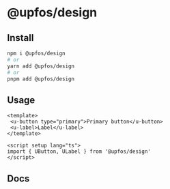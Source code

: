 # @upfos/design

## Install

```bash
npm i @upfos/design
# or
yarn add @upfos/design
# or
pnpm add @upfos/design
```

## Usage

```vue
<template>
 <u-button type="primary">Primary button</u-button>
 <u-label>Label</u-label>
</template>

<script setup lang="ts">
import { UButton, ULabel } from '@upfos/design'
</script>
```

## Docs

